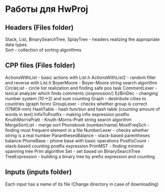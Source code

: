 # Работы для HwProj

## Headers (Files folder)
Stack, List, BinarySearchTree, SplayTree - headers realizing the appropriate data types<br />
Sort - collection of sorting algorithms 

## CPP files (Files folder)
ActionsWithList - basic actions with List.h
ActionsWithList2 - random filler and reverse with List.h
BoyerMoore - Boyer-Moore string search algorithm
CircleList - circle list realization and finding safe pos task
CommentLexer - lexical analyzer which finds comments (/*expression*/)
EzBinDec - changing number system (10->2) and sum counting
Graph - destribute cities to countries (graph form)
GroupLexer - checks whether group is correct (17M09-mm)
HashTable - hash function and hash table (counting amount of words in text)
InfixToPostfix - making infix expression postfix
KnuthMorrisPratt - Knuth-Morris-Pratt string search algorithm
MergeSortList - merge sort Phonebook (number/name)
MostFreqSch - finding most frequent element in a file
NumberLexer - checks whether string is a real number
ParanthesesBalance - stack-based parentheses balance
PhoneBase - phone base with basic operations
PostfixCount - stack-based counting postfix expression
PrimMST - finding minimal spanning tree Prim algorithm
Set - set based on BinarySearchTree
TreeExpression - building a binary tree by prefix expression and counting

## Inputs (inputs folder)
Each input has a name of its file (Change directory in case of downloading)
